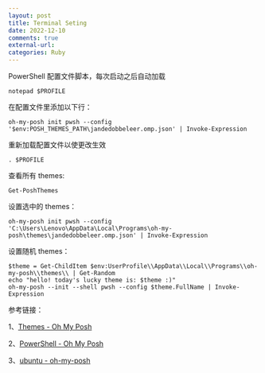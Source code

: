 ```yaml
---
layout: post
title: Terminal Seting
date: 2022-12-10
comments: true
external-url:
categories: Ruby
---
```


PowerShell 配置文件脚本，每次启动之后自动加载

`notepad $PROFILE`

在配置文件里添加以下行：

```shell
oh-my-posh init pwsh --config '$env:POSH_THEMES_PATH\jandedobbeleer.omp.json' | Invoke-Expression
```

重新加载配置文件以使更改生效

`. $PROFILE`

查看所有 themes:

`Get-PoshThemes`

设置选中的 themes：

```shell
oh-my-posh init pwsh --config 'C:\Users\Lenovo\AppData\Local\Programs\oh-my-posh\themes\jandedobbeleer.omp.json' | Invoke-Expression
```

设置随机 themes：

```shell
$theme = Get-ChildItem $env:UserProfile\\AppData\\Local\\Programs\\oh-my-posh\\themes\\ | Get-Random
echo "hello! today's lucky theme is: $theme :)"
oh-my-posh --init --shell pwsh --config $theme.FullName | Invoke-Expression
```

参考链接：

1、[Themes - Oh My Posh](https://ohmyposh.dev/docs/themes)

2、[PowerShell - Oh My Posh](https://updayday.notion.site/1-0-WINDOWS-TERMINAL-PowerShell-Oh-My-Posh-VSCODE-55e13b38fb034d41a122b755f0d47c1b)

3、[ubuntu - oh-my-posh](https://blog.51cto.com/u_15127656/4317154)

